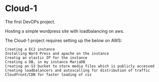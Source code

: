 # Cloud-1

The first DevOPs project.

Hosting a simple wordpress site with loadbalancing on aws.

The Cloud-1 project requires setting up the below on AWS:

    Creating a EC2 instance
    Installing Word Press and apache on the instance
    Creatig an elastic IP for the instance
    Creating a DB, in my instance MariaDB
    Creating an S3 bucket to store media files which is publicly accessed
    Creating loadbalancers and autoscalling for distribution of traffic
    Cloudfront/CDN for faster loading of css

